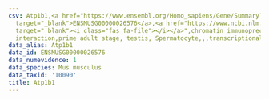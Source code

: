 ```yaml
---
csv: Atp1b1,<a href="https://www.ensembl.org/Homo_sapiens/Gene/Summary?db=core;g=ENSMUSG00000026576"
  target="_blank">ENSMUSG00000026576</a>,<a href="https://www.ncbi.nlm.nih.gov/pubmed/25450459"
  target="_blank"><i class="fas fa-file"></i></a>",chromatin immunoprecipitation assay,direct
  interaction,prime adult stage, testis, Spermatocyte,,,transcriptional regulation,
data_alias: Atp1b1
data_id: ENSMUSG00000026576
data_numevidence: 1
data_species: Mus musculus
data_taxid: '10090'
title: Atp1b1
---
```

